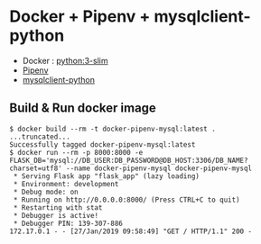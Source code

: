 # Docker + Pipenv + mysqlclient-python

- Docker : [python:3-slim](https://hub.docker.com/_/python/)
- [Pipenv](https://pipenv.readthedocs.io/)
- [mysqlclient-python](https://pypi.org/project/mysqlclient/)

## Build & Run docker image

```shell
$ docker build --rm -t docker-pipenv-mysql:latest .
...truncated...
Successfully tagged docker-pipenv-mysql:latest
$ docker run --rm -p 8000:8000 -e FLASK_DB='mysql://DB_USER:DB_PASSWORD@DB_HOST:3306/DB_NAME?charset=utf8' --name docker-pipenv-mysql docker-pipenv-mysql
 * Serving Flask app "flask_app" (lazy loading)
 * Environment: development
 * Debug mode: on
 * Running on http://0.0.0.0:8000/ (Press CTRL+C to quit)
 * Restarting with stat
 * Debugger is active!
 * Debugger PIN: 139-307-886
172.17.0.1 - - [27/Jan/2019 09:58:49] "GET / HTTP/1.1" 200 -
```
